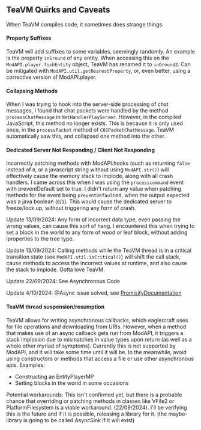 ## TeaVM Quirks and Caveats
When TeaVM compiles code, it sometimes does strange things.

#### Property Suffixes
TeaVM will add suffixes to some variables, seemingly randomly. An example is the property `inGround` of any entity. When accessing this on the `ModAPI.player.fishEntity` object, TeaVM has renamed it to `inGround2`. Can be mitigated with `ModAPI.util.getNearestProperty`, or, even better, using a corrective version of ModAPI.player.

#### Collapsing Methods
When I was trying to hook into the server-side processing of chat messages, I found that chat packets were handled by the method `processChatMessage` in `NetHandlerPlayServer`. However, in the compiled JavaScript, this method no longer exists. This is because it is only used once, in the `processPacket` method of `C01PacketChatMessage`. TeaVM automatically saw this, and collapsed one method into the other.

#### Dedicated Server Not Responding / Client Not Responding
Incorrectly patching methods with ModAPI.hooks (such as returning `false` instead of `0`, or a javascript string without using `ModAPI.str()`) will effectively cause the memory stack to implode, along with all crash handlers. I came across this when I was using the `processcommand` event with preventDefault set to true. I didn't return any value when patching methods for the event being `preventDefault`ed, when the output expected was a java boolean (`0`/`1`). This would cause the dedicated server to freeze/lock up, without triggering any form of crash.

Update 13/09/2024:
Any form of incorrect data type, even passing the wrong values, can cause this sort of hang. I encountered this when trying to set a block in the world to any form of wood or leaf block, without adding iproperties to the tree type.

Update 13/09/2024:
Calling methods while the TeaVM thread is in a critical transition state (see `ModAPI.util.isCritical()`) will shift the call stack, cause methods to access the incorrect values at runtime, and also cause the stack to implode. Gotta love TeaVM.

Update 22/09/2024:
See Asynchronous Code

Update 4/10/2024:
@Async issue solved, see [PromisifyDocumentation](apidoc/promisify.md)

#### TeaVM thread suspension/resumption
TeaVM allows for writing asynchronous callbacks, which eaglercraft uses for file operations and downloading from URIs. However, when a method that makes use of an async callback gets run from ModAPI, it triggers a stack implosion due to mismatches in value types upon return (as well as a whole other myriad of symptoms). Currently this is not supported by ModAPI, and it will take some time until it will be. In the meanwhile, avoid using constructors or methods that access a file or use other asynchronous apis. Examples:
 - Constructing an EntityPlayerMP
 - Setting blocks in the world in some occasions

Potential workarounds: This isn't confirmed yet, but there is a probable chance that overriding or patching methods in classes like VFile2 or PlatformFilesystem is a viable workaround. (22/09/2024).
I'll be verifying this is the future and if it is possible, releasing a library for it. (the maybe-library is going to be called AsyncSink if it will exist)